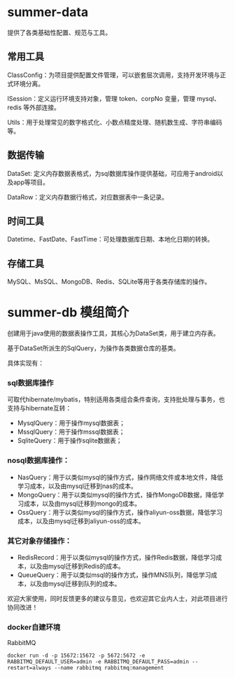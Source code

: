 # summer-data

提供了各类基础性配置、规范与工具。

## 常用工具
ClassConfig：为项目提供配置文件管理，可以嵌套层次调用，支持开发环境与正式环境分离。

ISession：定义运行环境支持对象，管理 token、corpNo 变量，管理 mysql、redis 等外部连接。

Utils：用于处理常见的数字格式化、小数点精度处理、随机数生成、字符串编码等。

## 数据传输

DataSet: 定义内存数据表格式，为sql数据库操作提供基础，可应用于android以及app等项目。

DataRow：定义内存数据行格式，对应数据表中一条记录。

## 时间工具

Datetime、FastDate、FastTime：可处理数据库日期、本地化日期的转换。

## 存储工具

MySQL、MsSQL、MongoDB、Redis、SQLite等用于各类存储库的操作。

# summer-db 模组简介
创建用于java使用的数据表操作工具，其核心为DataSet类，用于建立内存表。

基于DataSet所派生的SqlQuery，为操作各类数据仓库的基类。

具体实现有：

### sql数据库操作

可取代hibernate/mybatis，特别适用各类组合条件查询，支持批处理与事务，也支持与hibernate互转：

* MysqlQuery：用于操作mysql数据表；
* MssqlQuery：用于操作mssql数据表；
* SqliteQuery：用于操作sqlite数据表；

### nosql数据库操作：
* NasQuery：用于以类似mysql的操作方式，操作网络文件或本地文件，降低学习成本，以及由mysql迁移到nas的成本。
* MongoQuery：用于以类似mysql的操作方式，操作MongoDB数据，降低学习成本，以及由mysql迁移到mongo的成本。
* OssQuery：用于以类似mysql的操作方式，操作aliyun-oss数据，降低学习成本，以及由mysql迁移到aliyun-oss的成本。

### 其它对象存储操作：
* RedisRecord：用于以类似mysql的操作方式，操作Redis数据，降低学习成本，以及由mysql迁移到Redis的成本。
* QueueQuery：用于以类似msql的操作方式，操作MNS队列，降低学习成本，以及由mysql迁移到队列的成本。

欢迎大家使用，同时反馈更多的建议与意见，也欢迎其它业内人士，对此项目进行协同改进！

### docker自建环境

RabbitMQ

```shell
docker run -d -p 15672:15672 -p 5672:5672 -e RABBITMQ_DEFAULT_USER=admin -e RABBITMQ_DEFAULT_PASS=admin --restart=always --name rabbitmq rabbitmq:management
```